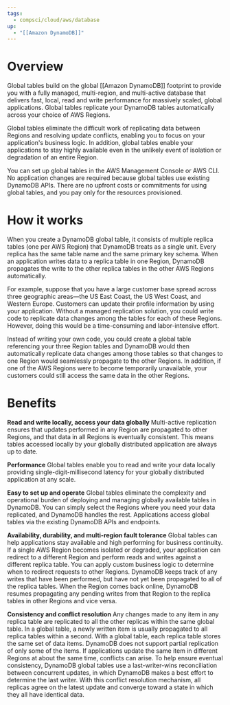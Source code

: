 ```yaml
---
tags:
  - compsci/cloud/aws/database
up:
  - "[[Amazon DynamoDB]]"
---
```

# Overview


Global tables build on the global [[Amazon DynamoDB]] footprint to provide you with a fully managed, multi-region, and multi-active database that delivers fast, local, read and write performance for massively scaled, global applications. Global tables replicate your DynamoDB tables automatically across your choice of AWS Regions.

Global tables eliminate the difficult work of replicating data between Regions and resolving update conflicts, enabling you to focus on your application's business logic. In addition, global tables enable your applications to stay highly available even in the unlikely event of isolation or degradation of an entire Region.

You can set up global tables in the AWS Management Console or AWS CLI. No application changes are required because global tables use existing DynamoDB APIs. There are no upfront costs or commitments for using global tables, and you pay only for the resources provisioned. 

# How it works

When you create a DynamoDB global table, it consists of multiple replica tables (one per AWS Region) that DynamoDB treats as a single unit. Every replica has the same table name and the same primary key schema. When an application writes data to a replica table in one Region, DynamoDB propagates the write to the other replica tables in the other AWS Regions automatically.

For example, suppose that you have a large customer base spread across three geographic areas—the US East Coast, the US West Coast, and Western Europe. Customers can update their profile information by using your application. Without a managed replication solution, you could write code to replicate data changes among the tables for each of these Regions. However, doing this would be a time-consuming and labor-intensive effort.

Instead of writing your own code, you could create a global table referencing your three Region tables and DynamoDB would then automatically replicate data changes among those tables so that changes to one Region would seamlessly propagate to the other Regions. In addition, if one of the AWS Regions were to become temporarily unavailable, your customers could still access the same data in the other Regions.

# Benefits

**Read and write locally, access your data globally**
Multi-active replication ensures that updates performed in any Region are propagated to other Regions, and that data in all Regions is eventually consistent. This means tables accessed locally by your globally distributed application are always up to date.

**Performance**
Global tables enable you to read and write your data locally providing single-digit-millisecond latency for your globally distributed application at any scale.

**Easy to set up and operate**
Global tables eliminate the complexity and operational burden of deploying and managing globally available tables in DynamoDB. You can simply select the Regions where you need your data replicated, and DynamoDB handles the rest. Applications access global tables via the existing DynamoDB APIs and endpoints.  

**Availability, durability, and multi-region fault tolerance**
Global tables can help applications stay available and high performing for business continuity. If a single AWS Region becomes isolated or degraded, your application can redirect to a different Region and perform reads and writes against a different replica table. You can apply custom business logic to determine when to redirect requests to other Regions. DynamoDB keeps track of any writes that have been performed, but have not yet been propagated to all of the replica tables. When the Region comes back online, DynamoDB resumes propagating any pending writes from that Region to the replica tables in other Regions and vice versa.  

**Consistency and conflict resolution**
Any changes made to any item in any replica table are replicated to all the other replicas within the same global table. In a global table, a newly written item is usually propagated to all replica tables within a second. With a global table, each replica table stores the same set of data items. DynamoDB does not support partial replication of only some of the items. If applications update the same item in different Regions at about the same time, conflicts can arise. To help ensure eventual consistency, DynamoDB global tables use a last-writer-wins reconciliation between concurrent updates, in which DynamoDB makes a best effort to determine the last writer. With this conflict resolution mechanism, all replicas agree on the latest update and converge toward a state in which they all have identical data.